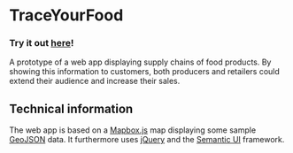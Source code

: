 # TraceYourFood

### Try it out [here](http://bakoe.github.io/foodhacks-supply-chain/?productid=2)!

A prototype of a web app displaying supply chains of food products. By showing this information to customers, both producers and retailers could extend their audience and increase their sales.

## Technical information

The web app is based on a [Mapbox.js](https://www.mapbox.com/mapbox.js/api/v2.4.0/) map displaying some sample [GeoJSON](http://geojson.org/) data. It furthermore uses [jQuery](https://jquery.com/) and the [Semantic UI](http://semantic-ui.com/) framework.
